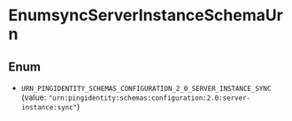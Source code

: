 

# EnumsyncServerInstanceSchemaUrn

## Enum


* `URN_PINGIDENTITY_SCHEMAS_CONFIGURATION_2_0_SERVER_INSTANCE_SYNC` (value: `"urn:pingidentity:schemas:configuration:2.0:server-instance:sync"`)



